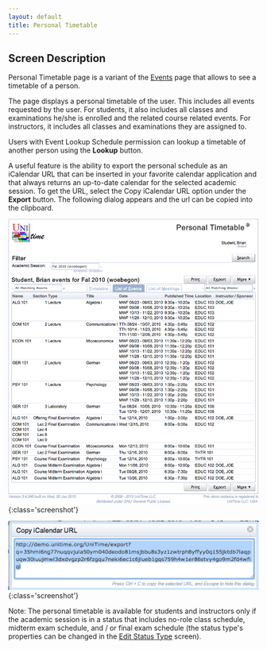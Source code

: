 ```yaml
---
layout: default
title: Personal Timetable
---
```



## Screen Description

Personal Timetable page is a variant of the [Events](events) page that allows to see a timetable of a person.

The page displays a personal timetable of the user. This includes all events requested by the user. For students, it also includes all classes and examinations he/she is enrolled and the related course related events. For instructors, it includes all classes and examinations they are assigned to.

Users with Event Lookup Schedule permission can lookup a timetable of another person using the **Lookup** button.

A useful feature is the ability to export the personal schedule as an iCalendar URL that can be inserted in your favorite calendar application and that always returns an up-to-date calendar for the selected academic session. To get the URL, select the Copy iCalendar URL option under the **Export** button. The following dialog appears and the url can be copied into the clipboard.


![Personal Timetable](images/personal-timetable-1.png){:class='screenshot'}


![Personal Timetable](images/personal-timetable-2.png){:class='screenshot'}

Note: The personal timetable is available for students and instructors only if the academic session is in a status that includes no-role class schedule, midterm exam schedule, and / or final exam schedule (the status type's properties can be changed in the [Edit Status Type](edit-status-type) screen).
